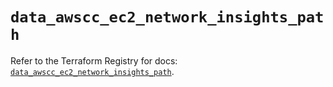 # `data_awscc_ec2_network_insights_path`

Refer to the Terraform Registry for docs: [`data_awscc_ec2_network_insights_path`](https://registry.terraform.io/providers/hashicorp/awscc/0.70.0/docs/data-sources/ec2_network_insights_path).
